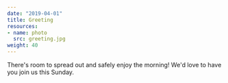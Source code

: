 ```yaml
---
date: "2019-04-01"
title: Greeting
resources:
- name: photo
  src: greeting.jpg
weight: 40
---
```


There's room to spread out and safely enjoy the morning! We'd love to have you join us this Sunday. 

